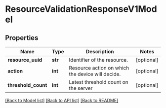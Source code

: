 # ResourceValidationResponseV1Model

## Properties
Name | Type | Description | Notes
------------ | ------------- | ------------- | -------------
**resource_uuid** | **str** | Identifier of the resource. | [optional] 
**action** | **int** | Resource action on which the device will decide. | [optional] 
**threshold_count** | **int** | Latest threshold count on the server | [optional] 

[[Back to Model list]](../README.md#documentation-for-models) [[Back to API list]](../README.md#documentation-for-api-endpoints) [[Back to README]](../README.md)


